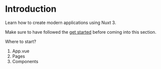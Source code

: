 # Introduction

Learn how to create modern applications using Nuxt 3.

Make sure to have followed the [get started](/get-started) before coming into this section.

Where to start?
1. App.vue
2. Pages
3. Components
